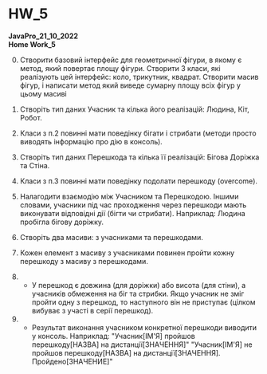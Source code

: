 # HW_5
<b>JavaPro_21_10_2022</br>
Home Work_5</b>

0. Створити базовий інтерфейс для геометричної фігури, в якому є метод, який повертає площу фігури.
Створити 3 класи, які реалізують цей інтерфейс: коло, трикутник, квадрат.
Створити масив фігур, і написати метод який виведе сумарну площу всіх фігур у цьому масиві

1. Створіть тип даних Учасник та кілька його реалізацій: Людина, Кіт, Робот.

2. Класи з п.2 повинні мати поведінку бігати і стрибати (методи просто виводять інформацію про дію в консоль).

3. Створіть тип даних Перешкода та кілька її реалізацій: Бігова Доріжка та Стіна.

4. Класи з п.3 повинні мати поведінку подолати перешкоду (overcome).

5. Налагодити взаємодію між Учасником та Перешкодою. 
Іншими словами, учасники під час проходження через перешкоди мають виконувати відповідні дії (бігти чи стрибати).
Наприклад: Людина пробігла бігову доріжку.

6. Створіть два масиви: з учасниками та перешкодами. 

7. Кожен елемент з масиву з учасниками повинен пройти кожну перешкоду з масиву з перешкодами.

8. * У перешкод є довжина (для доріжки) або висота (для стіни), а учасників обмеження на біг та стрибки. 
Якщо учасник не зміг пройти одну з перешкод, то наступного він не приступає (цілком вибуває з участі в серії перешкод). 

9. * Результат виконання учасником конкретної перешкоди виводити у консоль. Наприклад: "Учасник[ІМ'Я] пройшов перешкоду[НАЗВА] на дистанції[ЗНАЧЕННЯ]"
"Учасник[ІМ'Я] не пройшов перешкоду[НАЗВА] на дистанції[ЗНАЧЕННЯ]. Пройдено[ЗНАЧЕНИЕ]"

